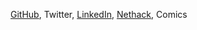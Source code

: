 [GitHub]( https://almostnever.github.com), Twitter, [LinkedIn](https://www.linkedin.com/in/andrew-tindall-74768812a/), [Nethack](http://www.alt.org/nethack/player-all.php?player=AlmostNever&sort=1), Comics

